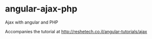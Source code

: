 # angular-ajax-php
Ajax with angular and PHP

Accompanies the tutorial at http://reshetech.co.il/angular-tutorials/ajax
